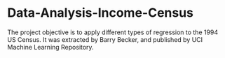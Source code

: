 # Data-Analysis-Income-Census
The project objective is to apply different types of regression to the 1994 US Census. It was extracted by  Barry Becker,  and published by UCI Machine Learning Repository.
